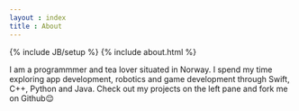 ```yaml
---
layout : index
title : About
---
```

{% include JB/setup %}
{% include about.html %}

I am a programmmer and tea lover situated in Norway. I spend my time exploring app development, robotics and game development through Swift, C++, Python and Java. Check out my projects on the left pane and fork me on Github😌

